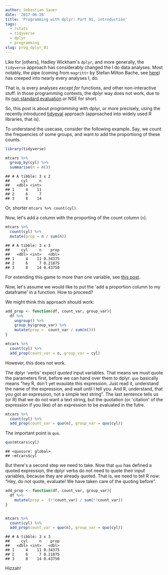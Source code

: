 ```yaml
---
author: Sebastian Sauer
date: '2017-06-28'
title: 'Programming with dplyr: Part 01, introduction'
tags:
  - rstats
  - tidyverse
  - dplyr
  - programming
slug: prog_dplyr_01
---
```






Like for [others], Hadley Wickham's `dplyr`, and more generally, the `tidyverse` approach has considerably changed the I do data analyses. Most notably, the pipe (coming from `magrittr` by Stefan Milton Bache, see [here](https://cran.r-project.org/web/packages/magrittr/vignettes/magrittr.html)) has creeped into nearly every analyses I, do.

That is, is every analyses *except for* functions, and other non-interactive stuff. In those programming contexts, the dplyr way does not work, due to its [non standard evaluation](http://adv-r.had.co.nz/Computing-on-the-language.html) or NSE for short.

So, this post is about *programming* with dplyr, or more precisely, using the recently introduced [tidyeval](http://dplyr.tidyverse.org/articles/programming.html) approach (approached into widely used R libraries, that is).

To understand the usecase, consider the following example. Say, we count the frequencies of some groups, and want to add the proportiong of these counts.


```r
library(tidyverse)
```



```r
mtcars %>% 
  group_by(cyl) %>% 
  summarise(n = n())
```

```
## # A tibble: 3 x 2
##     cyl     n
##   <dbl> <int>
## 1     4    11
## 2     6     7
## 3     8    14
```

Or, shorter `mtcars %>% count(cyl)`.


Now, let's add a column with the proporting of the count column (`n`).


```r
mtcars %>% 
  count(cyl) %>% 
  mutate(prop = n / sum(n))
```

```
## # A tibble: 3 x 3
##     cyl     n    prop
##   <dbl> <int>   <dbl>
## 1     4    11 0.34375
## 2     6     7 0.21875
## 3     8    14 0.43750
```


For extending this game to more than one variable, see [this post]().

Now, let's assume we would like to put the 'add a proportion column to my dataframe' in a function. How to proceed?

We might think this approach should work:


```r
add_prop <- function(df, count_var, group_var){
  df %>% 
    ungroup() %>% 
    group_by(group_var) %>% 
    mutate(prop =  count_var / sum(n()))
}

mtcars %>% 
  count(cyl) %>% 
  add_prop(count_var = n, group_var = cyl)
```

However, this does not work.

The dplyr 'verbs' expect *quoted* input variables. That means we must quote the parameters first, before we can hand over them to dplyr. `quo` basically means "hey R, don't yet evaulate this expression. Just read it, understand the name of the expression, and wait until I tell you. And R, understand, that you got an expression, not a simple text string". The last sentence tells us (or R) that we do not want a text string, but the quotation (or 'citation' of the expression if you like) of an expression to be evaluated in the futre.


```r
mtcars %>% 
  count(cyl) %>% 
  add_prop(count_var = quo(n), group_var = quo(cyl))
```

The important point is `quo`.


```r
quo(mtcars$cyl)
```

```
## <quosure: global>
## ~mtcars$cyl
```


But there's a second step we need to take. Now that `quo` has defined a quoted expression, the dplyr verbs do not need to quote their input variables, because they are already quoted. That is, we need to tell R now: "Hey, do not quote, evaluate! We have taken care of the quoting before".



```r
add_prop <- function(df, count_var, group_var){
  df %>% 
    mutate(prop =  (!!count_var) / sum(!!count_var))
}


mtcars %>% 
  count(cyl) %>% 
  add_prop(count_var = quo(n), group_var = quo(cyl)) 
```

```
## # A tibble: 3 x 3
##     cyl     n    prop
##   <dbl> <int>   <dbl>
## 1     4    11 0.34375
## 2     6     7 0.21875
## 3     8    14 0.43750
```

Hizzah!
